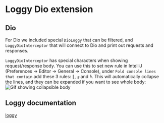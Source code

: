 # Loggy Dio extension

## Dio
For Dio we included special `DioLoggy` that can be filtered, and `LoggyDioInterceptor` that will connect to Dio and print out requests and responses.

`LoggyDioInterceptor` has special characters when showing request/response body. You can use this to set new rule in IntelliJ (Preferences -> Editor -> General -> Console), under `Fold console lines that contain` add these 3 rules: `║`, `╔` and `╚`.
This will automatically collapse the lines, and they can be expanded if you want to see whole body:
 ![Gif showing collapsible body][show_body]
 
## Loggy documentation
[loggy](https://github.com/infinum/floggy/blob/master/loggy/README.md)
 
[show_body]: https://github.com/infinum/floggy/raw/master/assets/2020-10-28%2010.38.39.gif